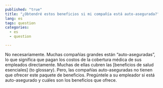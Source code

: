 ```yaml
---
published: "true"
title: "¿Obtendré estos beneficios si mi compañía está auto-asegurada?"
lang: es
tags: question
categories: 
  - es
  - question

---
```


No necesariamente. Muchas compañías grandes están “auto-aseguradas”, lo que significa que pagan los costos de la cobertura médica de sus empleados directamente.  Muchas de ellas cubren las [beneficios de salud esenciales] (to glossary). Pero, las compañías auto-aseguradas no tienen que ofrecer este paquete de beneficios. Pregúntele a su empleador si está auto-asegurado y cuáles son los beneficios que ofrece.  
